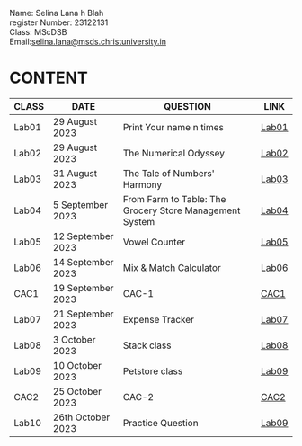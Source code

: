 Name: Selina Lana h Blah   
register Number: 23122131  
Class: MScDSB  
Email:selina.lana@msds.christuniversity.in


# CONTENT

|CLASS|DATE|QUESTION|LINK|
|-------|----------------------|--------------------------------------|-------------------------------|
|Lab01|29 August 2023|Print Your name n times|[Lab01](https://github.com/selinalana/MScDSB-MDS171-23122131-Selina/blob/main/LABS/Lab01.ipynb)|
|Lab02|29 August 2023|The Numerical Odyssey|[Lab02](https://github.com/selinalana/MScDSB-MDS171-23122131-Selina/blob/main/LABS/Lab02.ipynb)|
|Lab03|31 August 2023|The Tale of Numbers' Harmony|[Lab03](https://github.com/selinalana/MScDSB-MDS171-23122131-Selina/blob/main/LABS/Lab03.ipynb)|
|Lab04|5 September 2023|From Farm to Table: The Grocery Store Management System|[Lab04](https://github.com/selinalana/MScDSB-MDS171-23122131-Selina/blob/main/LABS/Lab%2004.ipynb)|
|Lab05|12 September 2023|Vowel Counter|[Lab05](https://github.com/selinalana/MScDSB-MDS171-23122131-Selina/blob/main/LABS/Lab05.ipynb)|
|Lab06|14 September 2023|Mix & Match Calculator|[Lab06](https://github.com/selinalana/MScDSB-MDS171-23122131-Selina/tree/main/LABS/Lab%2006)|
|CAC1|19 September 2023|CAC-1|[CAC1](https://github.com/selinalana/MScDSB-MDS171-23122131-Selina/blob/main/CACS/CAC1/ATMMachine.ipynb)|
|Lab07|21 September 2023|Expense Tracker|[Lab07](https://github.com/selinalana/MScDSB-MDS171-23122131-Selina/tree/main/LABS/Lab%2007)|
|Lab08|3 October 2023|Stack class|[Lab08](https://github.com/selinalana/MScDSB-MDS171-23122131-Selina/blob/main/LABS/Lab08.ipynb)|
|Lab09|10 October 2023|Petstore class|[Lab09](https://github.com/selinalana/MScDSB-MDS171-23122131-Selina/tree/main/LABS/Lab09)|
|CAC2|25 October 2023|CAC-2|[CAC2](https://github.com/selinalana/MScDSB-MDS171-23122131-Selina/tree/main/CACS/CAC2)|
|Lab10|26th October 2023|Practice Question|[Lab09](https://github.com/selinalana/MScDSB-MDS171-23122131-Selina/blob/main/LABS/Lab10.ipynb)

